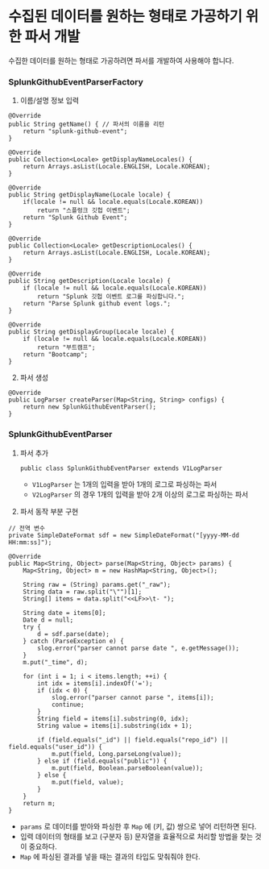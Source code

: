 # 수집된 데이터를 원하는 형태로 가공하기 위한 파서 개발


수집한 데이터를 원하는 형태로 가공하려면 파서를 개발하여 사용해야 합니다.

### SplunkGithubEventParserFactory
1. 이름/설명 정보 입력
```
@Override
public String getName() { // 파서의 이름을 리턴
	return "splunk-github-event";
}

@Override
public Collection<Locale> getDisplayNameLocales() {
	return Arrays.asList(Locale.ENGLISH, Locale.KOREAN);
}

@Override
public String getDisplayName(Locale locale) {
	if(locale != null && locale.equals(Locale.KOREAN))
		return "스플렁크 깃헙 이벤트";
	return "Splunk Github Event";
}

@Override
public Collection<Locale> getDescriptionLocales() {
	return Arrays.asList(Locale.ENGLISH, Locale.KOREAN);
}

@Override
public String getDescription(Locale locale) {
	if (locale != null && locale.equals(Locale.KOREAN))
		return "Splunk 깃헙 이벤트 로그를 파싱합니다.";
	return "Parse Splunk github event logs.";
}

@Override
public String getDisplayGroup(Locale locale) {
	if (locale != null && locale.equals(Locale.KOREAN))
		return "부트캠프";
	return "Bootcamp";
}
```

2. 파서 생성
```
@Override
public LogParser createParser(Map<String, String> configs) {
	return new SplunkGithubEventParser();
}
```
### SplunkGithubEventParser
1. 파서 추가

   ```
   public class SplunkGithubEventParser extends V1LogParser
   ```
  
   * `V1LogParser` 는 1개의 입력을 받아 1개의 로그로 파싱하는 파서
   * `V2LogParser` 의 경우 1개의 입력을 받아 2개 이상의 로그로 파싱하는 파서 
    
2. 파서 동작 부분 구현

```
// 전역 변수
private SimpleDateFormat sdf = new SimpleDateFormat("[yyyy-MM-dd HH:mm:ss]");

@Override
public Map<String, Object> parse(Map<String, Object> params) {
	Map<String, Object> m = new HashMap<String, Object>();

	String raw = (String) params.get("_raw");
	String data = raw.split("\"")[1];
	String[] items = data.split("<<LF>>\t- ");

	String date = items[0];
	Date d = null;
	try {
		d = sdf.parse(date);
	} catch (ParseException e) {
		slog.error("parser cannot parse date ", e.getMessage());
	}
	m.put("_time", d);

	for (int i = 1; i < items.length; ++i) {
		int idx = items[i].indexOf('=');
		if (idx < 0) {
			slog.error("parser cannot parse ", items[i]);
			continue;
		}
		String field = items[i].substring(0, idx);
		String value = items[i].substring(idx + 1);

		if (field.equals("_id") || field.equals("repo_id") || field.equals("user_id")) {
			m.put(field, Long.parseLong(value));
		} else if (field.equals("public")) {
			m.put(field, Boolean.parseBoolean(value));
		} else {
			m.put(field, value);
		}
	}
	return m;
}
```

* `params` 로 데이터를 받아와 파싱한 후 `Map` 에 (키, 값) 쌍으로 넣어 리턴하면 된다.
* 입력 데이터의 형태를 보고 (구분자 등) 문자열을 효율적으로 처리할 방법을 찾는 것이 중요하다.
* `Map` 에 파싱된 결과를 넣을 때는 결과의 타입도 맞춰줘야 한다.

